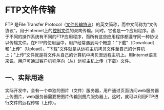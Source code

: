# FTP文件传输

FTP 是File Transfer Protocol（[文件传输协议](https://baike.baidu.com/item/%E6%96%87%E4%BB%B6%E4%BC%A0%E8%BE%93%E5%8D%8F%E8%AE%AE)）的英文简称，而中文简称为“文传协议”。用于Internet上的[控制文件](https://baike.baidu.com/item/%E6%8E%A7%E5%88%B6%E6%96%87%E4%BB%B6)的双向传输。同时，它也是一个应用程序。基于不同的操作系统有不同的FTP应用程序，而所有这些应用程序都遵守同一种协议以传输文件。在FTP的使用当中，用户经常遇到两个概念："下载"（Download）和"上传"（Upload）。"下载"文件就是从远程主机拷贝文件至自己的计算机上；"上传"文件就是将文件从自己的计算机中拷贝至远程主机上。用Internet语言来说，用户可通过客户机程序向（从）远程主机上传（下载）文件。

## 一、实际用途

实际开发中，会有一个单独的图片（文件）服务器，用户通过页面访问web服务器上传图片，web服务器需要把图片传输到图片服务器上。这时，就可以利用FTP进行文件的远程传输（上传）。


